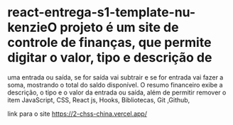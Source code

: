 # react-entrega-s1-template-nu-kenzieO projeto é um site de controle de finanças, que permite digitar o valor, tipo e descrição de 
 uma entrada ou saída, se for saída vai subtrair e se for entrada vai fazer a soma, mostrando o total do saldo disponível. O resumo financeiro exibe a descrição, o tipo e o valor da entrada ou saída, além de permitir remover o item
JavaScript, CSS, React js, Hooks, Bibliotecas, Git ,Github,

link para o site
https://2-chss-china.vercel.app/

